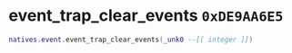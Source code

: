 # event_trap_clear_events `0xDE9AA6E5`

```lua
natives.event.event_trap_clear_events(_unk0 --[[ integer ]])
```